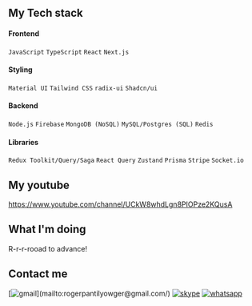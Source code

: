 ## My Tech stack
#### Frontend
`JavaScript` `TypeScript` `React` `Next.js`
#### Styling
`Material UI` `Tailwind CSS` `radix-ui` `Shadcn/ui`
#### Backend
`Node.js` `Firebase` `MongoDB (NoSQL)` `MySQL/Postgres (SQL)` `Redis`
#### Libraries
`Redux Toolkit/Query/Saga` `React Query` `Zustand` `Prisma` `Stripe` `Socket.io`

## My youtube
https://www.youtube.com/channel/UCkW8whdLgn8PIOPze2KQusA

## What I'm doing
R-r-r-rooad to advance!

## Contact me
[![gmail]([https://img.shields.io/badge/Facebook-1877F2?style=for-the-badge&logo=facebook&logoColor=white](https://img.shields.io/badge/Gmail-D14836?style=for-the-badge&logo=gmail&logoColor=white))](mailto:rogerpantilyowger@gmail.com/)
[![skype](https://img.shields.io/badge/Skype-00AFF0?style=for-the-badge&logo=skype&logoColor=white)](https://join.skype.com/invite/xTRyQtrZHA2P)
[![whatsapp](https://img.shields.io/badge/WhatsApp-25D366?style=for-the-badge&logo=whatsapp&logoColor=white)](https://wa.me/639482806578)



